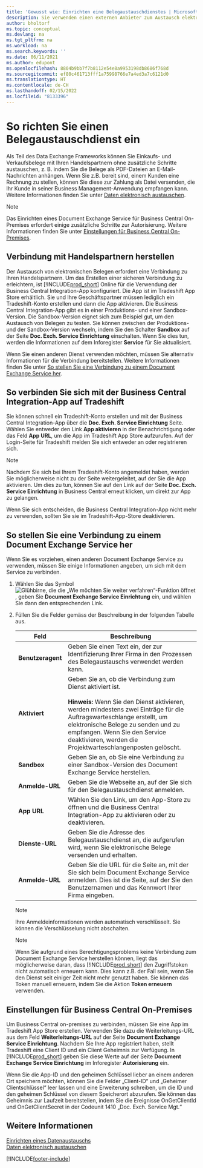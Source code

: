```yaml
---
title: 'Gewusst wie: Einrichten eine Belegaustauschdienstes | Microsoft Docs'
description: Sie verwenden einen externen Anbieter zum Austausch elektronischer Belege mit Ihren Handelspartnern.
author: bholtorf
ms.topic: conceptual
ms.devlang: na
ms.tgt_pltfrm: na
ms.workload: na
ms.search.keywords: ''
ms.date: 06/11/2021
ms.author: edupont
ms.openlocfilehash: 8804b9bb7f7b8112e54e8a9953198db8686f768d
ms.sourcegitcommit: ef80c461713fff1a75998766e7a4ed3a7c6121d0
ms.translationtype: HT
ms.contentlocale: de-CH
ms.lasthandoff: 02/15/2022
ms.locfileid: "8133396"
---
```

# <a name="set-up-a-document-exchange-service"></a>So richten Sie einen Belegaustauschdienst ein
Als Teil des Data Exchange Frameworks können Sie Einkaufs- und Verkaufsbelege mit Ihren Handelspartnern ohne zusätzliche Schritte austauschen, z. B. indem Sie die Belege als PDF-Dateien an E-Mail-Nachrichten anhängen. Wenn Sie z.B. bereit sind, einem Kunden eine Rechnung zu stellen, können Sie diese zur Zahlung als Datei versenden, die Ihr Kunde in seiner Business Management-Anwendung empfangen kann. Weitere Informationen finden Sie unter [Daten elektronisch austauschen](across-data-exchange.md).

> [!NOTE]
> Das Einrichten eines Document Exchange Service für Business Central On-Premises erfordert einige zusätzliche Schritte zur Autorisierung. Weitere Informationen finden Sie unter [Einstellungen für Business Central On-Premises](#settings-for-business-central-on-premises).

## <a name="connecting-with-trading-partners"></a>Verbindung mit Handelspartnern herstellen
Der Austausch von elektronischen Belegen erfordert eine Verbindung zu Ihren Handelspartnern. Um das Erstellen einer sicheren Verbindung zu erleichtern, ist [!INCLUDE[prod_short](includes/prod_short.md)] Online für die Verwendung der Business Central Integration-App konfiguriert. Die App ist im Tradeshift App Store erhältlich. Sie und Ihre Geschäftspartner müssen lediglich ein Tradeshift-Konto erstellen und dann die App aktivieren. Die Business Central Integration-App gibt es in einer Produktions- und einer Sandbox-Version. Die Sandbox-Version eignet sich zum Beispiel gut, um den Austausch von Belegen zu testen. Sie können zwischen der Produktions- und der Sandbox-Version wechseln, indem Sie den Schalter **Sandbox** auf der Seite **Doc. Exch. Service Einrichtung** einschalten. Wenn Sie dies tun, werden die Informationen auf dem Inforegister **Service** für Sie aktualisiert.

Wenn Sie einen anderen Dienst verwenden möchten, müssen Sie alternativ Informationen für die Verbindung bereitstellen. Weitere Informationen finden Sie unter [So stellen Sie eine Verbindung zu einem Document Exchange Service her](across-how-to-set-up-a-document-exchange-service.md#to-connect-to-a-document-exchange-service).

## <a name="to-connect-to-the-business-central-integration-app-on-tradeshift"></a>So verbinden Sie sich mit der Business Central Integration-App auf Tradeshift
Sie können schnell ein Tradeshift-Konto erstellen und mit der Business Central Integration-App über die **Doc. Exch. Service Einrichtung** Seite. Wählen Sie entweder den Link **App aktivieren** in der Benachrichtigung oder das Feld **App URL**, um die App im Tradeshift App Store aufzurufen. Auf der Login-Seite für Tradeshift melden Sie sich entweder an oder registrieren sich.

> [!NOTE]
> Nachdem Sie sich bei Ihrem Tradeshift-Konto angemeldet haben, werden Sie möglicherweise nicht zu der Seite weitergeleitet, auf der Sie die App aktivieren. Um dies zu tun, können Sie auf den Link auf der Seite **Doc. Exch. Service Einrichtung** in Business Central erneut klicken, um direkt zur App zu gelangen.

Wenn Sie sich entscheiden, die Business Central Integration-App nicht mehr zu verwenden, sollten Sie sie im Tradeshift-App-Store deaktivieren. 

## <a name="to-connect-to-a-document-exchange-service"></a>So stellen Sie eine Verbindung zu einem Document Exchange Service her  
Wenn Sie es vorziehen, einen anderen Document Exchange Service zu verwenden, müssen Sie einige Informationen angeben, um sich mit dem Service zu verbinden.

1. Wählen Sie das Symbol ![Glühbirne, die die „Wie möchten Sie weiter verfahren“-Funktion öffnet](media/ui-search/search_small.png "Tell Me-Funktion"), geben Sie **Document Exchange Service Einrichtung** ein, und wählen Sie dann den entsprechenden Link.  
2. Füllen Sie die Felder gemäss der Beschreibung in der folgenden Tabelle aus.  

    |Feld|Beschreibung|  
    |---------------------------------|---------------------------------------|  
    |**Benutzeragent**|Geben Sie einen Text ein, der zur Identifizierung Ihrer Firma in den Prozessen des Belegaustauschs verwendet werden kann.|  
    |**Aktiviert**|Geben Sie an, ob die Verbindung zum Dienst aktiviert ist.<br><br> **Hinweis:** Wenn Sie den Dienst aktivieren, werden mindestens zwei Einträge für die Auftragswarteschlange erstellt, um elektronische Belege zu senden und zu empfangen. Wenn Sie den Service deaktivieren, werden die Projektwarteschlangenposten gelöscht.|  
    |**Sandbox**|Geben Sie an, ob Sie eine Verbindung zu einer Sandbox-Version des Document Exchange Service herstellen.|
    |**Anmelde-URL**|Geben Sie die Webseite an, auf der Sie sich für den Belegaustauschdienst anmelden.|  
    |**App URL**|Wählen Sie den Link, um den App-Store zu öffnen und die Business Central Integration-App zu aktivieren oder zu deaktivieren.|
    |**Dienste-URL**|Geben Sie die Adresse des Belegaustauschdienst an, die aufgerufen wird, wenn Sie elektronische Belege versenden und erhalten.|  
    |**Anmelde-URL**|Geben Sie die URL für die Seite an, mit der Sie sich beim Document Exchange Service anmelden. Dies ist die Seite, auf der Sie den Benutzernamen und das Kennwort Ihrer Firma eingeben.|  
    
    > [!NOTE]  
    > Ihre Anmeldeinformationen werden automatisch verschlüsselt. Sie können die Verschlüsselung nicht abschalten.

    > [!NOTE]
    > Wenn Sie aufgrund eines Berechtigungsproblems keine Verbindung zum Document Exchange Service herstellen können, liegt das möglicherweise daran, dass [!INCLUDE[prod_short](includes/prod_short.md)] den Zugriffstoken nicht automatisch erneuern kann. Dies kann z.B. der Fall sein, wenn Sie den Dienst seit einiger Zeit nicht mehr genutzt haben. Sie können das Token manuell erneuern, indem Sie die Aktion **Token erneuern** verwenden.

## <a name="settings-for-business-central-on-premises"></a>Einstellungen für Business Central On-Premises
Um Business Central on-premises zu verbinden, müssen Sie eine App im Tradeshift App Store erstellen. Verwenden Sie dazu die Weiterleitungs-URL aus dem Feld **Weiterleitungs-URL** auf der Seite **Document Exchange Service Einrichtung**. Nachdem Sie Ihre App registriert haben, stellt Tradeshift eine Client ID und ein Client Geheimnis zur Verfügung. In [!INCLUDE[prod_short](includes/prod_short.md)] geben Sie diese Werte auf der Seite **Document Exchange Service Einrichtung** im Inforegister **Autorisierung** ein.

Wenn Sie die App-ID und den geheimen Schlüssel lieber an einem anderen Ort speichern möchten, können Sie die Felder „Client-ID“ und „Geheimer Clientschlüssel“ leer lassen und eine Erweiterung schreiben, um die ID und den geheimen Schlüssel von diesem Speicherort abzurufen. Sie können das Geheimnis zur Laufzeit bereitstellen, indem Sie die Ereignisse OnGetClientId und OnGetClientSecret in der Codeunit 1410 „Doc. Exch. Service Mgt.“

## <a name="see-also"></a>Weitere Informationen  
[Einrichten eines Datenaustauschs](across-set-up-data-exchange.md)  
[Daten elektronisch austauschen](across-data-exchange.md)


[!INCLUDE[footer-include](includes/footer-banner.md)]